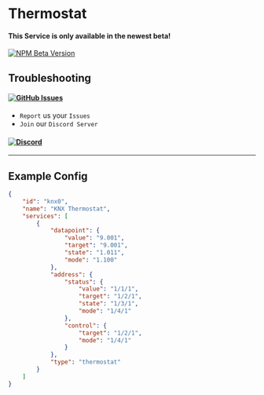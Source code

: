 # Thermostat

#### This Service is only available in the newest beta!
[![NPM Beta Version](https://img.shields.io/npm/v/homebridge-syntex-knx/beta?color=orange&label=beta&style=for-the-badge)](https://www.npmjs.com/package/homebridge-syntex-knx)

## Troubleshooting
#### [![GitHub Issues](https://img.shields.io/github/issues-raw/SynTexDZN/homebridge-syntex-knx?logo=github&style=for-the-badge)](https://github.com/SynTexDZN/homebridge-syntex-knx/issues)
- `Report` us your `Issues`
- `Join` our `Discord Server`
#### [![Discord](https://img.shields.io/discord/442095224953634828?color=5865F2&logoColor=white&label=discord&logo=discord&style=for-the-badge)](https://discord.gg/XUqghtw4DE)


---


## Example Config
```json
{
    "id": "knx0",
    "name": "KNX Thermostat",
    "services": [
        {
            "datapoint": {
                "value": "9.001",
                "target": "9.001",
                "state": "1.011",
                "mode": "1.100"
            },
            "address": {
                "status": {
                    "value": "1/1/1",
                    "target": "1/2/1",
                    "state": "1/3/1",
                    "mode": "1/4/1"
                },
                "control": {
                    "target": "1/2/1",
                    "mode": "1/4/1"
                }
            },
            "type": "thermostat"
        }
    ]
}
```